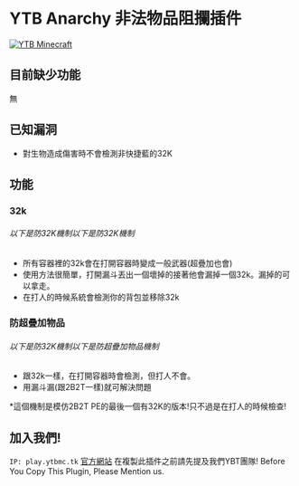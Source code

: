 # YTB Anarchy 非法物品阻攔插件
[![YTB Minecraft](https://cdn.discordapp.com/attachments/670974864127033345/670988822921609238/image0.jpg "YTB Minecraft")](https://cdn.discordapp.com/attachments/670974864127033345/670988822921609238/image0.jpg "YTB Minecraft")
## 目前缺少功能
無

## 已知漏洞
- 對生物造成傷害時不會檢測非快捷藍的32K

## 功能
### 32k

###### 以下是防32K機制以下是防32K機制
- 所有容器裡的32k會在打開容器時變成一般武器(超疊加也會)
- 使用方法很簡單，打開漏斗丟出一個壞掉的接著他會漏掉一個32k。漏掉的可以拿走。
- 在打人的時候系統會檢測你的背包並移除32k

### 防超疊加物品
###### 以下是防32K機制以下是防超疊加物品機制
- 跟32k一樣，在打開容器時會檢測，但打人不會。
- 用漏斗漏(跟2B2T一樣)就可解決問題


*這個機制是模仿2B2T PE的最後一個有32K的版本!只不過是在打人的時候檢查!

## 加入我們!
`IP: play.ytbmc.tk`
[官方網站](https://ytbminecraft.tk/ "官方網站")
在複製此插件之前請先提及我們YBT團隊!
Before You Copy This Plugin, Please Mention us.
